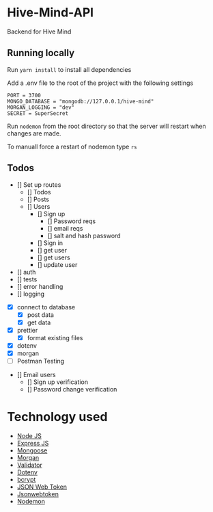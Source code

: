 # Hive-Mind-API

Backend for Hive Mind

## Running locally

Run `yarn install` to install all dependencies

Add a .env file to the root of the project with the following settings

```
PORT = 3700
MONGO_DATABASE = "mongodb://127.0.0.1/hive-mind"
MORGAN_LOGGING = "dev"
SECRET = SuperSecret
```

Run `nodemon` from the root directory so that the server will restart when changes are made.

To manuall force a restart of nodemon type `rs`

## Todos

- [] Set up routes
  - [] Todos
  - [] Posts
  - [] Users
    - [] Sign up
      - [] Password reqs
      - [] email reqs
      - [] salt and hash password
    - [] Sign in
    - [] get user
    - [] get users
    - [] update user
- [] auth
- [] tests
- [] error handling
- [] logging
- [x] connect to database
  - [x] post data
  - [x] get data
- [x] prettier
  - [x] format existing files
- [x] dotenv
- [x] morgan
- [ ] Postman Testing
- [] Email users
  - [] Sign up verification
  - [] Password change verification

# Technology used

- [Node JS](https://nodejs.org/)
- [Express JS](https://expressjs.com/)
- [Mongoose](https://mongoosejs.com/)
- [Morgan](https://github.com/expressjs/morgan)
- [Validator](https://github.com/validatorjs/validator.js)
- [Dotenv](https://github.com/motdotla/dotenv)
- [bcrypt](https://github.com/kelektiv/node.bcrypt.js)
- [JSON Web Token](jwt.io)
- [Jsonwebtoken](https://github.com/auth0/node-jsonwebtoken)
- [Nodemon](https://nodemon.io/)
